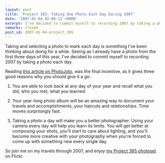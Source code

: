 ```yaml
---
layout: post
title: 'Project 365: Taking One Photo Each Day During 2007'
date: '2007-01-04 02:06:12 +0000'
excerpt: I've decided to commit myself to recording 2007 by taking a photo each day.
remarks: closed
post_id: 2007-01-04-project_365
---
```

Taking and selecting a photo to mark each day is something I've been thinking about doing for a while. Seeing as I already have a photo from the first three days of this year, I've decided to commit myself to recording 2007 by taking a photo each day.

Reading [this article on PhotoJoto][1], was the final incentive, as it gives three good reasons why you should give it a go:

1. You are able to look back at any day of your year and recall what you did, who you met, what you learned.

2. Your year-long photo album will be an amazing way to document your travels and accomplishments, your haircuts and relationships. Time moves surprisingly fast.

3. Taking a photo a day will make you a better photographer. Using your camera every day will help you learn its limits. You will get better at composing your shots, you'll start to care about lighting, and you'll become more creative with your photography when you're forced to come up with something new every single day.

So join me on my travels through 2007, and enjoy [my Project 365 photoset][2] on Flickr.

[1]: http://www.photojojo.com/content/tutorials/project-365-take-a-photo-a-day/
[2]: http://flickr.com/photos/lloydyweb/sets/72157594458562627/